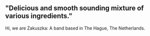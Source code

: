 ## "Delicious and smooth sounding mixture of various ingredients."

Hi, we are Zakuszka: A band based in The Hague, The Netherlands.
